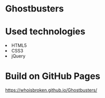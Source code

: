 # Ghostbusters

# Used technologies
<li>HTML5</li>
<li>CSS3</li>
<li>jQuery</li>

# Build on GitHub Pages
<https://whoisbroken.github.io/Ghostbusters/>
